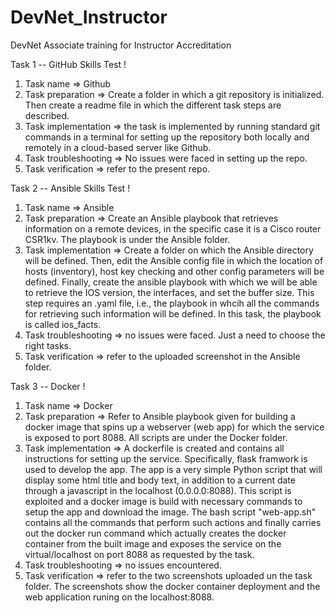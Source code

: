 # DevNet_Instructor
DevNet Associate training for Instructor Accreditation

Task 1 -- GitHub Skills Test !

1. Task name => Github
2. Task preparation => Create a folder in which a git repository is initialized. Then create a readme file in which the different task steps are described.
3. Task implementation => the task is implemented by running standard git commands in a terminal for setting up the repository both locally and remotely in a cloud-based server like Github.
4. Task troubleshooting => No issues were faced in setting up the repo.
5. Task verification => refer to the present repo.

Task 2 -- Ansible Skills Test !

1. Task name => Ansible
2. Task preparation => Create an Ansible playbook that retrieves information on a remote devices, in the specific case it is a Cisco router CSR1kv. The playbook is under the Ansible folder.
3. Task implementation => Create a folder on which the Ansible directory will be defined. Then, edit the Ansible config file in which the location of hosts (inventory), host key checking and other config parameters will be defined. Finally, create the ansible playbook with which we will be able to retrieve the IOS version, the interfaces, and set the buffer size. This step requires an .yaml file, i.e., the playbook in whcih all the commands for retrieving such information will be defined. In this task, the playbook is called ios_facts.
4. Task troubleshooting => no issues were faced. Just a need to choose the right tasks.
5. Task verification => refer to the uploaded screenshot in the Ansible folder. 

Task 3 -- Docker !

1. Task name => Docker
2. Task preparation => Refer to Ansible playbook given for building a docker image that spins up a webserver (web app) for which the service is exposed to port 8088. All scripts are under the Docker folder.
3. Task implementation => A dockerfile is created and contains all instructions for setting up the service. Specifically, flask framwork is used to develop the app. The app is a very simple Python script that will display some html title and body text, in addition to a current date through a javascript in the localhost (0.0.0.0:8088). This script is exploited and a docker image is build with necessary commands to setup the app and download the image. The bash script "web-app.sh" contains all the commands that perform such actions and finally carries out the docker run command which actually creates the docker container from the built image and exposes the service on the virtual/localhost on port 8088 as requested by the task.
4. Task troubleshooting => no issues encountered.
5. Task verification => refer to the two screenshots uploaded un the task folder. The screenshots show the docker container deployment and the web application runing on the localhost:8088.
